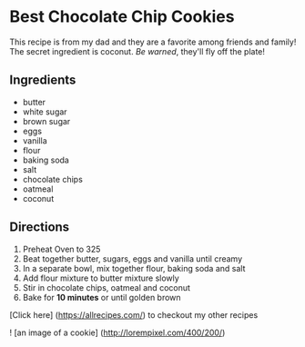 # Best Chocolate Chip Cookies

This recipe is from my dad and they are a favorite among friends and family! The secret ingredient is coconut.  _Be warned_, they'll fly off the plate!

## Ingredients
* butter 
* white sugar
* brown sugar
* eggs
* vanilla
* flour
* baking soda
* salt 
* chocolate chips
* oatmeal
* coconut

## Directions

1. Preheat Oven to 325
2. Beat together butter, sugars, eggs and vanilla until creamy
3. In a separate bowl, mix together flour, baking soda and salt
4. Add flour mixture to butter mixture slowly
5. Stir in chocolate chips, oatmeal and coconut
6. Bake for **10 minutes** or until golden brown

[Click here] (https://allrecipes.com/) to checkout my other recipes

! [an image of a cookie] (http://lorempixel.com/400/200/)